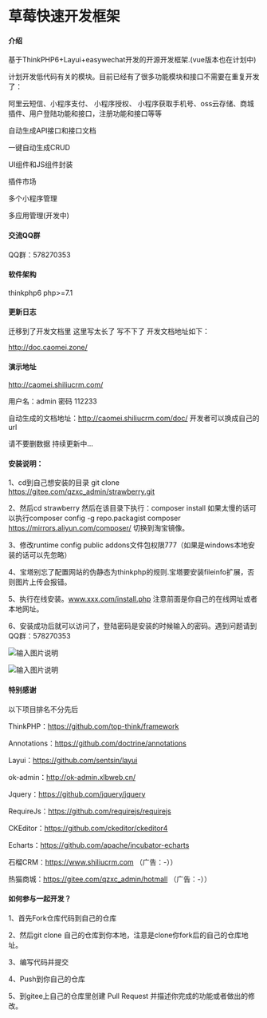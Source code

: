 # 草莓快速开发框架

#### 介绍
基于ThinkPHP6+Layui+easywechat开发的开源开发框架.(vue版本也在计划中)

计划开发低代码有关的模块。目前已经有了很多功能模块和接口不需要在重复开发了：

阿里云短信、小程序支付、 小程序授权、 小程序获取手机号、oss云存储、商城插件、用户登陆功能和接口，注册功能和接口等等

自动生成API接口和接口文档

一键自动生成CRUD

UI组件和JS组件封装

插件市场

多个小程序管理

多应用管理(开发中)

#### 交流QQ群
QQ群：578270353

#### 软件架构
thinkphp6 php>=7.1

#### 更新日志

迁移到了开发文档里 这里写太长了 写不下了 开发文档地址如下：

http://doc.caomei.zone/

#### 演示地址
http://caomei.shiliucrm.com/

用户名：admin 密码 112233

自动生成的文档地址：http://caomei.shiliucrm.com/doc/ 开发者可以换成自己的url

请不要删数据
持续更新中...

#### 安装说明：

1、cd到自己想安装的目录 git clone https://gitee.com/qzxc_admin/strawberry.git

2、然后cd strawberry 然后在该目录下执行：composer install 如果太慢的话可以执行composer config -g repo.packagist composer https://mirrors.aliyun.com/composer/
切换到淘宝镜像。

3、修改runtime config public addons文件包权限777（如果是windows本地安装的话可以先忽略）

4、宝塔别忘了配置网站的伪静态为thinkphp的规则.宝塔要安装fileinfo扩展，否则图片上传会报错。

5、执行在线安装。www.xxx.com/install.php 注意前面是你自己的在线网址或者本地网址。

6、安装成功后就可以访问了，登陆密码是安装的时候输入的密码。遇到问题请到QQ群：578270353

![输入图片说明](https://images.gitee.com/uploads/images/2020/0929/111351_0cbc35c8_1405153.png "屏幕截图.png")

![输入图片说明](https://images.gitee.com/uploads/images/2020/0919/214104_d0ae3f6b_1405153.png "屏幕截图.png")

####  特别感谢

以下项目排名不分先后

ThinkPHP：https://github.com/top-think/framework

Annotations：https://github.com/doctrine/annotations

Layui：https://github.com/sentsin/layui

ok-admin：http://ok-admin.xlbweb.cn/

Jquery：https://github.com/jquery/jquery

RequireJs：https://github.com/requirejs/requirejs

CKEditor：https://github.com/ckeditor/ckeditor4

Echarts：https://github.com/apache/incubator-echarts

石榴CRM：https://www.shiliucrm.com （广告：-））

热猫商城：https://gitee.com/qzxc_admin/hotmall （广告：-））


#### 如何参与一起开发？

1、首先Fork仓库代码到自己的仓库

2、然后git clone 自己的仓库到你本地，注意是clone你fork后的自己的仓库地址。

3、编写代码并提交

4、Push到你自己的仓库

5、到gitee上自己的仓库里创建 Pull Request 并描述你完成的功能或者做出的修改。